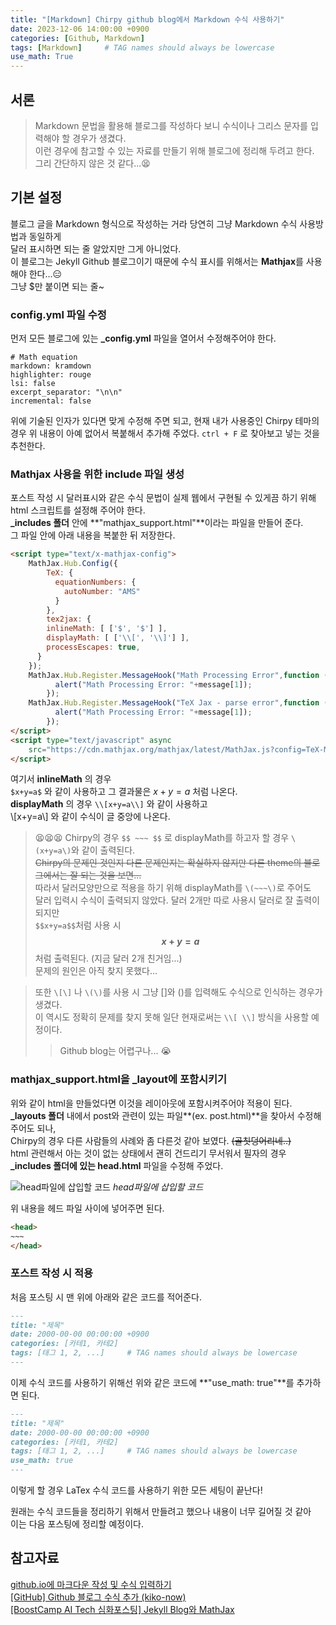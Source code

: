 ```yaml
---
title: "[Markdown] Chirpy github blog에서 Markdown 수식 사용하기"
date: 2023-12-06 14:00:00 +0900
categories: [Github, Markdown]
tags: [Markdown]     # TAG names should always be lowercase
use_math: True
---
```



## 서론
> Markdown 문법을 활용해 블로그를 작성하다 보니 수식이나 그리스 문자를 입력해야 할 경우가 생겼다.  
> 이런 경우에 참고할 수 있는 자료를 만들기 위해 블로그에 정리해 두려고 한다.  
> 그리 간단하지 않은 것 같다...😫

## 기본 설정
블로그 글을 Markdown 형식으로 작성하는 거라 당연히 그냥 Markdown 수식 사용방법과 동일하게  
달러 표시하면 되는 줄 알았지만 그게 아니었다.  
이 블로그는 Jekyll Github 블로그이기 때문에 수식 표시를 위해서는 **Mathjax**를 사용해야 한다...😑  
그냥 $만 붙이면 되는 줄~

### config.yml 파일 수정
먼저 모든 블로그에 있는 **_config.yml** 파일을 열어서 수정해주어야 한다.
```
# Math equation
markdown: kramdown
highlighter: rouge
lsi: false
excerpt_separator: "\n\n"
incremental: false
``` 
위에 기술된 인자가 있다면 맞게 수정해 주면 되고, 현재 내가 사용중인 Chirpy 테마의 경우 위 내용이 아예 없어서 복붙해서 추가해 주었다.
```ctrl + F``` 로 찾아보고 넣는 것을 추천한다.

### Mathjax 사용을 위한 include 파일 생성
포스트 작성 시 달러표시와 같은 수식 문법이 실제 웹에서 구현될 수 있게끔 하기 위해 html 스크립트를 설정해 주어야 한다.  
**_includes 폴더** 안에 **"mathjax_support.html"**이라는 파일을 만들어 준다.  
그 파일 안에 아래 내용을 복붙한 뒤 저장한다.

```html
<script type="text/x-mathjax-config">
    MathJax.Hub.Config({
        TeX: {
          equationNumbers: {
            autoNumber: "AMS"
          }
        },
        tex2jax: {
        inlineMath: [ ['$', '$'] ],
        displayMath: [ ['\\[', '\\]'] ],
        processEscapes: true,
      }
    });
    MathJax.Hub.Register.MessageHook("Math Processing Error",function (message) {
          alert("Math Processing Error: "+message[1]);
        });
    MathJax.Hub.Register.MessageHook("TeX Jax - parse error",function (message) {
          alert("Math Processing Error: "+message[1]);
        });
</script>
<script type="text/javascript" async
    src="https://cdn.mathjax.org/mathjax/latest/MathJax.js?config=TeX-MML-AM_CHTML">
</script>
```
여기서 **inlineMath** 의 경우  
```$x+y=a$``` 와 같이 사용하고 그 결과물은 $x+y=a$ 처럼 나온다.  
**displayMath** 의 경우 ```\\[x+y=a\\]``` 와 같이 사용하고  
\\[x+y=a\\] 와 같이 수식이 글 중앙에 나온다.  

>  😫😫😫 Chirpy의 경우 ```$$ ~~~ $$``` 로 displayMath를 하고자 할 경우 ```\(x+y=a\)```와 같이 출력된다.  
~~Chirpy의 문제인 것인지 다른 문제인지는 확실하지 않지만 다른 theme의 블로그에서는 잘 되는 것을 보면...~~  
따라서 달러모양만으로 적용을 하기 위해 displayMath를 ```\(~~~\)```로 주어도  
달러 입력시 수식이 출력되지 않았다. 달러 2개만 따로 사용시 달러로 잘 출력이 되지만  
```$$x+y=a$$```처럼 사용 시 **$$x+y=a$$** 처럼 출력된다. (지금 달러 2개 친거임...)  
문제의 원인은 아직 찾지 못했다...  

> 또한 ```\[\]``` 나 ```\(\)```를 사용 시 그냥 []와 ()를 입력해도 수식으로 인식하는 경우가 생겼다.  
이 역시도 정확히 문제를 찾지 못해 일단 현재로써는 ```\\[ \\]``` 방식을 사용할 예정이다.  
>> Github blog는 어렵구나... 😭


### mathjax_support.html을 _layout에 포함시키기
위와 같이 html을 만들었다면 이것을 레이아웃에 포함시켜주어야 적용이 된다.  
**_layouts 폴더** 내에서 post와 관련이 있는 파일**(ex. post.html)**을 찾아서 수정해 주어도 되나,  
Chirpy의 경우 다른 사람들의 사례와 좀 다른것 같아 보였다. ~~(골칫덩어리네..)~~  
html 관련해서 아는 것이 없는 상태에서 괜히 건드리기 무서워서 필자의 경우
**_includes 폴더에 있는 head.html** 파일을 수정해 주었다.

![head파일에 삽입할 코드](/assets/img/post_img/Markdown_head.png)
_head파일에 삽입할 코드_

위 내용을 헤드 파일 사이에 넣어주면 된다.
```html
<head>
~~~
</head>
```

### 포스트 작성 시 적용
처음 포스팅 시 맨 위에 아래와 같은 코드를 적어준다.
```md
---
title: "제목"
date: 2000-00-00 00:00:00 +0900
categories: [카테1, 카테2]
tags: [태그 1, 2, ...]     # TAG names should always be lowercase
---
```
이제 수식 코드를 사용하기 위해선 위와 같은 코드에 **"use_math: true"**를 추가하면 된다.

```md
---
title: "제목"
date: 2000-00-00 00:00:00 +0900
categories: [카테1, 카테2]
tags: [태그 1, 2, ...]     # TAG names should always be lowercase
use_math: true
---
```
이렇게 할 경우 LaTex 수식 코드를 사용하기 위한 모든 세팅이 끝난다!

원래는 수식 코드들을 정리하기 위해서 만들려고 했으나 내용이 너무 길어질 것 같아  
이는 다음 포스팅에 정리할 예정이다.


## 참고자료
[github.io에 마크다운 작성 및 수식 입력하기](https://junia3.github.io/blog/markdown)  
[[GitHub] Github 블로그 수식 추가 (kiko-now)](https://m.blog.naver.com/PostView.naver?blogId=prt1004dms&logNo=221525385428&proxyReferer=)  
[[BoostCamp AI Tech 심화포스팅] Jekyll Blog와 MathJax](https://cow-coding.github.io/posts/githubblog/)  

